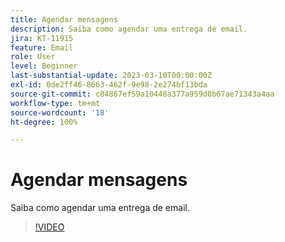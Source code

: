 ```yaml
---
title: Agendar mensagens
description: Saiba como agendar uma entrega de email.
jira: KT-11915
feature: Email
role: User
level: Beginner
last-substantial-update: 2023-03-10T00:00:00Z
exl-id: 0de2ff46-8663-462f-9e98-2e274bf13bda
source-git-commit: c84867ef59a10448a377a959d0b67ae71343a4aa
workflow-type: tm+mt
source-wordcount: '18'
ht-degree: 100%

---
```


# Agendar mensagens

Saiba como agendar uma entrega de email.

>[!VIDEO](https://video.tv.adobe.com/v/3415919/?quality=12&learn=on)
